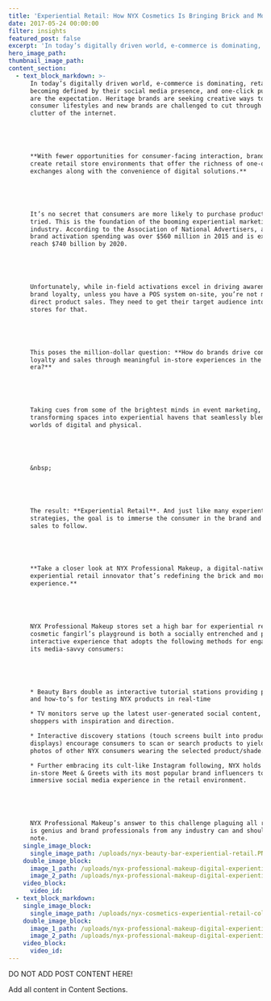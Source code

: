 ```yaml
---
title: 'Experiential Retail: How NYX Cosmetics Is Bringing Brick and Mortars Back'
date: 2017-05-24 00:00:00
filter: insights
featured_post: false
excerpt: 'In today’s digitally driven world, e-commerce is dominating, retailers are becoming defined by their social media presence, and one-click purchases are the expectation. Heritage brands are seeking creative ways to grow with consumer lifestyles and new brands are challenged to cut through the clutter of the internet.'
hero_image_path:
thumbnail_image_path:
content_section:
  - text_block_markdown: >-
      In today’s digitally driven world, e-commerce is dominating, retailers are
      becoming defined by their social media presence, and one-click purchases
      are the expectation. Heritage brands are seeking creative ways to grow with
      consumer lifestyles and new brands are challenged to cut through the
      clutter of the internet.





      **With fewer opportunities for consumer-facing interaction, brands must
      create retail store environments that offer the richness of one-on-one
      exchanges along with the convenience of digital solutions.**





      It’s no secret that consumers are more likely to purchase products they’ve
      tried. This is the foundation of the booming experiential marketing
      industry. According to the Association of National Advertisers, annual
      brand activation spending was over $560 million in 2015 and is expected to
      reach $740 billion by 2020.





      Unfortunately, while in-field activations excel in driving awareness and
      brand loyalty, unless you have a POS system on-site, you’re not making
      direct product sales. They need to get their target audience into the
      stores for that.





      This poses the million-dollar question: **How do brands drive consumer
      loyalty and sales through meaningful in-store experiences in the digital
      era?**





      Taking cues from some of the brightest minds in event marketing, brands are
      transforming spaces into experiential havens that seamlessly blend the
      worlds of digital and physical.





      &nbsp;





      The result: **Experiential Retail**. And just like many experiential
      strategies, the goal is to immerse the consumer in the brand and allow the
      sales to follow.





      **Take a closer look at NYX Professional Makeup, a digital-native turned
      experiential retail innovator that’s redefining the brick and mortar
      experience.**





      NYX Professional Makeup stores set a high bar for experiential retail. The
      cosmetic fangirl’s playground is both a socially entrenched and physically
      interactive experience that adopts the following methods for engaging with
      its media-savvy consumers:





      * Beauty Bars double as interactive tutorial stations providing pointers
      and how-to’s for testing NYX products in real-time

      * TV monitors serve up the latest user-generated social content, providing
      shoppers with inspiration and direction.

      * Interactive discovery stations (touch screens built into product
      displays) encourage consumers to scan or search products to yield Instagram
      photos of other NYX consumers wearing the selected product/shade.

      * Further embracing its cult-like Instagram following, NYX holds exclusive
      in-store Meet & Greets with its most popular brand influencers to create an
      immersive social media experience in the retail environment.





      NYX Professional Makeup’s answer to this challenge plaguing all retailers
      is genius and brand professionals from any industry can and should take
      note.
    single_image_block:
      single_image_path: /uploads/nyx-beauty-bar-experiential-retail.PNG
    double_image_block:
      image_1_path: /uploads/nyx-professional-makeup-digital-experiential-brow-demo.png
      image_2_path: /uploads/nyx-professional-makeup-digital-experiential-insta-looks.png
    video_block:
      video_id:
  - text_block_markdown:
    single_image_block:
      single_image_path: /uploads/nyx-cosmetics-experiential-retail-collage.png
    double_image_block:
      image_1_path: /uploads/nyx-professional-makeup-digital-experiential-2.PNG
      image_2_path: /uploads/nyx-professional-makeup-digital-experiential.png
    video_block:
      video_id:
---
```



DO NOT ADD POST CONTENT HERE!

Add all content in Content Sections.